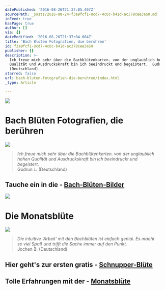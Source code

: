 ```yaml
---
datePublished: '2016-08-26T21:37:05.407Z'
sourcePath: _posts/2016-08-24-f3a9fcf1-8cd7-4c0c-b41d-ac378cee3a60.md
inFeed: true
hasPage: true
author: []
via: {}
dateModified: '2016-08-26T21:37:04.604Z'
title: 'Bach Blüten Fotografien, die berühren'
id: f3a9fcf1-8cd7-4c0c-b41d-ac378cee3a60
publisher: {}
description: >-
  Ich freue mich sehr über die Bachblütenkarten. von der unglaublich hohen
  Qualität und Ausdruckskraft bin ich beeindruckt und begeistert.  Gudrun L.
  (Deutschland)
starred: false
url: bach-bluten-fotografien-die-beruhren/index.html
_type: Article

---
```

![](https://the-grid-user-content.s3-us-west-2.amazonaws.com/38a4ccc9-8c89-4e5e-b699-e858e28cc6d9.png)

# Bach Blüten Fotografien, die berühren
![](https://the-grid-user-content.s3-us-west-2.amazonaws.com/75ae46ed-acd7-4305-bd69-27439ec69844.png)

> _Ich freue mich sehr über die Bachblütenkarten. von der unglaublich hohen Qualität und Ausdruckskraft bin ich beeindruckt und begeistert._  
> Gudrun L. (Deutschland)

## Tauche ein in die - **[Bach-Blüten-Bilder][0]**
![](https://the-grid-user-content.s3-us-west-2.amazonaws.com/d3568a7b-28e5-4002-b4d7-3fa4612b7604.png)

# Die Monatsblüte
![](https://the-grid-user-content.s3-us-west-2.amazonaws.com/46b08310-e024-43da-a240-1a44c1e2ea37.jpg)

> _Die intuitive 'Arbeit' mit den Bachblüten ist einfach genial. Es macht so viel Spaß und trifft die Sache immer auf den Punkt._  
> Jochen B. (Deutschland)

## Hier geht's zur ersten gratis - **[Schnupper-Blüte][1]**

## Tolle Erfahrungen mit der - **[Monatsblüte][0]**

[0]: http://flowerenergies.com/erfahrungen.html
[1]: http://flowerenergies.com/mbl-anfordern.html